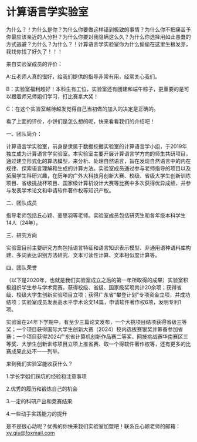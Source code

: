 # 计算语言学实验室   

为什么？！为什么是你？为什么你要做这样错到极致的事情？为什么你不把痛苦予你最应该亲近的人分担？为什么你要对我隐瞒这么久？为什么你选择用如此愚蠢的方式逃避？为什么？为什么？！计算语言学实验室你为什么偷偷在这里生根发芽，我找你找了好久了！！！

来自实验室成员的评价：

A:丘老师人真的很好，给我们提供的指导非常有用，经常关心我们。

B：实验室福利超好！本科生有工位，实验室还有团建和端午粽子，更重要的是可以跟着师兄师姐们学习，打比赛拿大奖！

C：在这个实验室越待越发觉得自己当初做的加入的决定是正确的。

看了上面的评价，小饼们是怎么想的呢，快来看看我们的介绍吧！



一、团队简介：

计算语言学实验室，前身是隶属于数据挖掘实验室的计算语言学小组，于2019年独立成为计算语言学实验室。本实验室主要开展计算语言学方向的师生共研项目，通过建立形式化的算法模型，来分析、处理自然语言，旨在发现自然语言中的内在规律、探索语言理解和生成的计算方法。实验室成员通过参与老师指导的项目以及拓展学生科研兴趣，在历年的广外大科技月创新大赛、校级、省级大学生创新训练项目、省级挑战杯项目、国家级计算机设计大赛等比赛中多次获得优异成绩，并参与发表学术论文和申请软件著作权等知识产权。


二、团队成员

指导老师包括丘心颖、姜思羽等老师。实验室成员包括研究生和各年级本科学生14人（24年）。

三、研究方向

实验室目前主要研究方向包括语言特征和语言知识表示模型、非通用语种语料库构建、多词表达识别方法研究、文本可读性计算、文本相似度计算等。

四、团队荣誉

（以下是2020年，也就是我们实验室成立之后的第一年所取得的成果）实验室积极组织学生参与学术竞赛，获得校级、省级、国家级奖项共计20余项；获得省级、校级大学生创新实验项目立项；获得广东省“攀登计划”专项资金立项，并成功结项；实验室成员发表高水平学术论文14篇，申请软件著作权6项，发明专利1项。

实验室在24年下学期中，有至少三篇论文发布，一个大挑项目结项获得省级三等奖；一个项目获得国际大学生创新大赛（2024）校内选拔赛银奖并筹备参加省赛；一个项目获得2024广东省计算机创新作品赛二等奖、网技挑战赛华南赛区三等奖、大学生创新训练项目立项上推省赛、取一个得软件著作权等，还有更多的比赛成果此处不一一列举。

来到我们实验室能收获什么？

1.学长学姐们踩坑的经验和注意事项

2.优秀的履历和锻炼自己的机会

3.一定的科研产出和竞赛结果

4.一些动手实践能力的提升

是不是很心动呢？优秀的你快来我们实验室加盟吧！联系丘心颖老师的邮箱：xy.qiu@foxmail.com